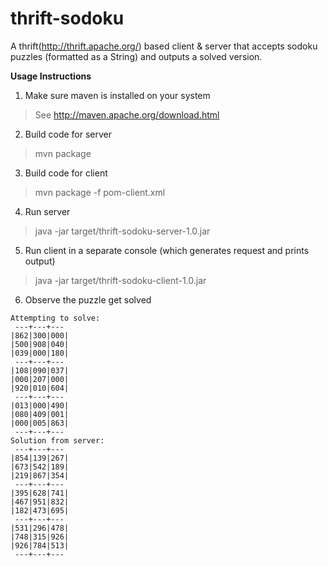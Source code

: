 thrift-sodoku
=====

A thrift(http://thrift.apache.org/) based client & server that accepts sodoku puzzles (formatted as a
String) and outputs a solved version.

**Usage Instructions**

1. Make sure maven is installed on your system
>See http://maven.apache.org/download.html

2. Build code for server
>mvn package

3. Build code for client
>mvn package -f pom-client.xml

4. Run server
>java -jar target/thrift-sodoku-server-1.0.jar

5. Run client in a separate console (which generates request and prints output)
>java -jar target/thrift-sodoku-client-1.0.jar

6. Observe the puzzle get solved
```text
Attempting to solve:
 ---+---+---
|862|300|000|
|500|908|040|
|039|000|180|
 ---+---+---
|108|090|037|
|000|207|000|
|920|010|604|
 ---+---+---
|013|000|490|
|080|409|001|
|000|005|863|
 ---+---+---
Solution from server:
 ---+---+---
|854|139|267|
|673|542|189|
|219|867|354|
 ---+---+---
|395|628|741|
|467|951|832|
|182|473|695|
 ---+---+---
|531|296|478|
|748|315|926|
|926|784|513|
 ---+---+---
 ```
